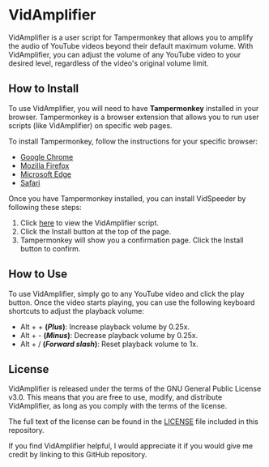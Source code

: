 # VidAmplifier
VidAmplifier is a user script for Tampermonkey that allows you to amplify the audio of YouTube videos beyond their default maximum volume. With VidAmplifier, you can adjust the volume of any YouTube video to your desired level, regardless of the video's original volume limit.

## How to Install
To use VidAmplifier, you will need to have **Tampermonkey** installed in your browser. Tampermonkey is a browser extension that allows you to run user scripts (like VidAmplifier) on specific web pages.

To install Tampermonkey, follow the instructions for your specific browser:

- [Google Chrome](https://www.tampermonkey.net/index.php?ext=dhdg&browser=chrome)
- [Mozilla Firefox](https://www.tampermonkey.net/index.php?ext=dhdg&browser=firefox)
- [Microsoft Edge](https://www.tampermonkey.net/index.php?ext=dhdg&browser=edge)
- [Safari](https://www.tampermonkey.net/index.php?ext=dhdg&browser=safari)

Once you have Tampermonkey installed, you can install VidSpeeder by following these steps:
1. Click [here]() to view the VidAmplifier script.
2. Click the Install button at the top of the page.
3. Tampermonkey will show you a confirmation page. Click the Install button to confirm.

## How to Use
To use VidAmplifier, simply go to any YouTube video and click the play button. Once the video starts playing, you can use the following keyboard shortcuts to adjust the playback volume:

- Alt + + **(*Plus*)**: Increase playback volume by 0.25x.
- Alt + - **(*Minus*)**: Decrease playback volume by 0.25x.
- Alt + / **(*Forward slash*)**: Reset playback volume to 1x.

## License
VidAmplifier is released under the terms of the GNU General Public License v3.0. This means that you are free to use, modify, and distribute VidAmplifier, as long as you comply with the terms of the license.

The full text of the license can be found in the [LICENSE](https://github.com/DemianAdam/VidAmplifier/blob/main/LICENSE) file included in this repository.

If you find VidAmplifier helpful, I would appreciate it if you would give me credit by linking to this GitHub repository.
